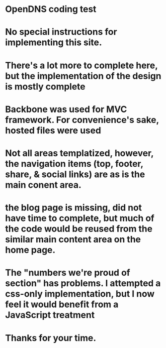# OpenDNS coding test
# 
# No special instructions for implementing this site.
# There's a lot more to complete here, but the implementation of the design is mostly complete
# Backbone was used for MVC framework. For convenience's sake, hosted files were used
# Not all areas templatized, however, the navigation items (top, footer, share, & social links) are as is the main conent area.
# the blog page is missing, did not have time to complete, but much of the code would be reused from the similar main content area on the home page.
# The "numbers we're proud of section" has problems. I attempted a css-only implementation, but I now feel it would benefit from a JavaScript treatment
#
# Thanks for your time.

